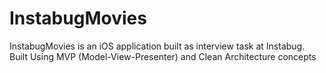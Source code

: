 # InstabugMovies
InstabugMovies is an iOS application built as interview task at Instabug. Built Using MVP (Model-View-Presenter) and Clean Architecture concepts
